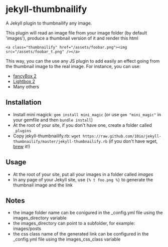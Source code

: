 # jekyll-thumbnailify


A Jekyll plugin to thumbnailify any image.

This plugin will read an image file from your image folder (by default 'images'), produce a thumbnail version of it and render this html
```
<a class="thumbnailify" href="/assets/foobar.png"><img src="/assets/foobar_t.png" /></a>
```

This way, you can the use any JS plugin to add easily an effect going from the thumbnail image to the real image.
For instance, you can use:

* [fancyBox 2](http://fancyapps.com/fancybox/)
* [Lightbox 2](http://lokeshdhakar.com/projects/lightbox2/)
* Many others

## Installation
* Install mini magick: `gem install mini_magic` (or use `gem "mini_magic"` in your gemfile and then `bundle install`)
* At the root of your site, if you don't have one, create a folder called `_plugins`
* Copy jekyll-thumbnailify.rb: `wget https://raw.github.com/10io/jekyll-thumbnailify/master/jekyll-thumbnailify.rb` (if you don't have wget, [brew](http://mxcl.github.com/homebrew/) it!)

## Usage
* At the root of your site, put all your images in a folder called _images_
* In any page of your Jekyll site, use `{% t foo.png %}` to generate the thumbnail image and the link

## Notes
* the image folder name can be conigured in the \_config.yml file using the images\_directory variable
* the images\_directory can point to a subfolder, for example: images/posts
* the css class name of the generated link can be configured in the \_config.yml file using the images\_css\_class variable